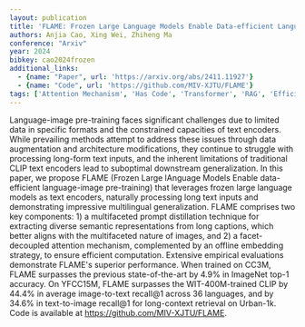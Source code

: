 ```yaml
---
layout: publication
title: 'FLAME: Frozen Large Language Models Enable Data-efficient Language-image Pre-training'
authors: Anjia Cao, Xing Wei, Zhiheng Ma
conference: "Arxiv"
year: 2024
bibkey: cao2024frozen
additional_links:
  - {name: "Paper", url: 'https://arxiv.org/abs/2411.11927'}
  - {name: "Code", url: 'https://github.com/MIV-XJTU/FLAME'}
tags: ['Attention Mechanism', 'Has Code', 'Transformer', 'RAG', 'Efficiency and Optimization', 'Distillation', 'Training Techniques', 'Model Architecture', 'Prompting', 'Pre-Training']
---
```

Language-image pre-training faces significant challenges due to limited data
in specific formats and the constrained capacities of text encoders. While
prevailing methods attempt to address these issues through data augmentation
and architecture modifications, they continue to struggle with processing
long-form text inputs, and the inherent limitations of traditional CLIP text
encoders lead to suboptimal downstream generalization. In this paper, we
propose FLAME (Frozen Large lAnguage Models Enable data-efficient
language-image pre-training) that leverages frozen large language models as
text encoders, naturally processing long text inputs and demonstrating
impressive multilingual generalization. FLAME comprises two key components: 1)
a multifaceted prompt distillation technique for extracting diverse semantic
representations from long captions, which better aligns with the multifaceted
nature of images, and 2) a facet-decoupled attention mechanism, complemented by
an offline embedding strategy, to ensure efficient computation. Extensive
empirical evaluations demonstrate FLAME's superior performance. When trained on
CC3M, FLAME surpasses the previous state-of-the-art by 4.9% in ImageNet top-1
accuracy. On YFCC15M, FLAME surpasses the WIT-400M-trained CLIP by 44.4% in
average image-to-text recall@1 across 36 languages, and by 34.6% in
text-to-image recall@1 for long-context retrieval on Urban-1k. Code is
available at https://github.com/MIV-XJTU/FLAME.
